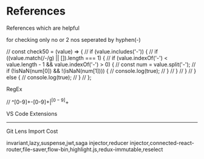 # References
References which are helpful 


for checking only no or 2 nos seperated by hyphen(-)

// const check50 = (value) => {
// 	if (value.includes('-')) {
// 		if ((value.match(/-/g) || []).length === 1) {
// 			if (value.indexOf('-') < value.length - 1 && value.indexOf('-') > 0) {
// 				const num = value.split('-');
// 				if (!isNaN(num[0]) && !(isNaN(num[1]))) {
// 					console.log(true);
// 				}
// 			}
// 		}
// 	} else {
// 		console.log(true);
// 	}
// };

RegEx

// ^[0-9]+-[0-9]+$|^[0-9]+$



VS Code Extensions
*************************
Git Lens
Import Cost




invariant,lazy,suspense,jwt,saga injector,reducer injector,connected-react-router,file-saver,flow-bin,highlight.js,redux-immutable,reselect
